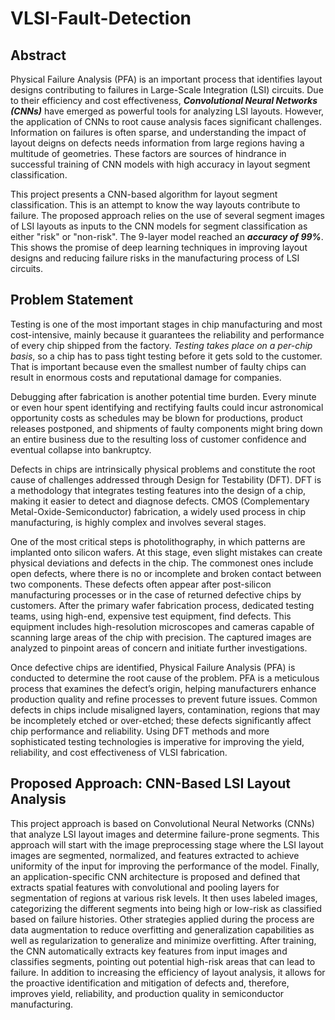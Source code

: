# VLSI-Fault-Detection

## Abstract
Physical Failure Analysis (PFA) is an important process that identifies layout designs contributing to failures in Large-Scale Integration (LSI) circuits. Due to their efficiency and cost effectiveness, ***Convolutional Neural Networks (CNNs)*** have emerged as powerful tools for analyzing LSI layouts. However, the application of CNNs to root cause analysis faces significant challenges. Information on failures is often sparse, and understanding the impact of layout deigns on defects needs information from large regions having a multitude of geometries. These factors are sources of hindrance in successful training of CNN models with high accuracy in layout segment classification.<br />

This project presents a CNN-based algorithm for layout segment classification. This is an attempt to know the way layouts contribute to failure. The proposed approach relies on the use of several segment images of LSI layouts as inputs to the CNN models for segment classification as either "risk" or "non-risk". The 9-layer model reached an ***accuracy of 99%***. This shows the promise of deep learning techniques in improving layout designs and reducing failure risks in the manufacturing process of LSI circuits.<br />

## Problem Statement
Testing is one of the most important stages in chip manufacturing and most cost-intensive, mainly because it guarantees the reliability and performance of every chip shipped from the factory. *Testing takes place on a per-chip basis*, so a chip has to pass tight testing before it gets sold to the customer. That is important because even the smallest number of faulty chips can result in enormous costs and reputational damage for companies. <br />

Debugging after fabrication is another potential time burden. Every minute or even hour spent identifying and rectifying faults could incur astronomical opportunity costs as schedules may be blown for productions, product releases postponed, and shipments of faulty components might bring down an entire business due to the resulting loss of customer confidence and eventual collapse into bankruptcy. <br />

Defects in chips are intrinsically physical problems and constitute the root cause of challenges addressed through Design for Testability (DFT). DFT is a methodology that integrates testing features into the design of a chip, making it easier to detect and diagnose defects. CMOS (Complementary Metal-Oxide-Semiconductor) fabrication, a widely used process in chip manufacturing, is highly complex and involves several stages. <br />

One of the most critical steps is photolithography, in which patterns are implanted onto silicon wafers. At this stage, even slight mistakes can create physical deviations and defects in the chip. The commonest ones include open defects, where there is no or incomplete and broken contact between two components. These defects often appear after post-silicon manufacturing processes or in the case of returned defective chips by customers. After the primary wafer fabrication process, dedicated testing teams, using high-end, expensive test equipment, find defects. This equipment includes high-resolution microscopes and cameras capable of scanning large areas of the chip with precision. The captured images are analyzed to pinpoint areas of concern and initiate further investigations. <br />

Once defective chips are identified, Physical Failure Analysis (PFA) is conducted to determine the root cause of the problem. PFA is a meticulous process that examines the defect’s origin, helping manufacturers enhance production quality and refine processes to prevent future issues. Common defects in chips include misaligned layers, contamination, regions that may be incompletely etched or over-etched; these defects significantly affect chip performance and reliability. Using DFT methods and more sophisticated testing technologies is imperative for improving the yield, reliability, and cost effectiveness of VLSI fabrication.

## Proposed Approach: CNN-Based LSI Layout Analysis
This project approach is based on Convolutional Neural Networks (CNNs) that analyze LSI layout images and determine failure-prone segments. This approach will start with the image preprocessing stage where the LSI layout images are segmented, normalized, and features extracted to achieve uniformity of the input for improving the performance of the model. Finally, an application-specific CNN architecture is proposed and defined that extracts spatial features with convolutional and pooling layers for segmentation of regions at various risk levels. It then uses labeled images, categorizing the different segments into being high or low-risk as classified based on failure histories. Other strategies applied during the process are data augmentation to reduce overfitting and generalization capabilities as well as regularization to generalize and minimize overfitting. After training, the CNN automatically extracts key features from input images and classifies segments, pointing out potential high-risk areas that can lead to failure. In addition to increasing the efficiency of layout analysis, it allows for the proactive identification and mitigation of defects and, therefore, improves yield, reliability, and production quality in semiconductor manufacturing.
